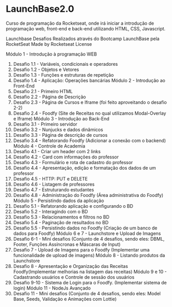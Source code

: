 # LaunchBase2.0
Curso de programação da Rocketseat, onde irá iniciar a introdução de programação web, front-end e back-end utilizando HTML, CSS, Javascript.

Launchbase
Desafios Realizados através do Bootcamp LaunchBase pela RocketSeat
Made by Rocketseat License

Módulo 1 - Introdução à programação WEB
 1. Desafio 1.1 - Variáveis, condicionais e operadores
 2. Desafio 1.2 - Objetos e Vetores
 3. Desafio 1.3 - Funções e estruturas de repetição
 4. Desafio 1.4 - Aplicação: Operações bancárias
Módulo 2 - Introdução ao Front-End
 1. Desafio 2.1 - Primeiro HTML
 2. Desafio 2.2 - Página de Descrição
 3. Desafio 2.3 - Página de Cursos e Iframe (foi feito aproveitando o desafio 2-2)
 4. Desafio 2.4 - Foodfy (Site de Receitas no qual utilizamos Modal-Overlay e Iframe)
Módulo 3 - Introdução ao Back-End
 1. Desafio 3.1 - Primeiro servidor
 2. Desafio 3.2 - Nunjucks e dados dinâmicos
 3. Desafio 3.3 - Página de descrição de cursos
 4. Desafio 3.4 - Refatorando Foodfy (Adicionar a conexão com o backend)
Módulo 4 - Controle de Academia
 1. Desafio 4.1 - Criar um header com 2 links
 2. Desafio 4.2 - Card com informações do professor
 3. Desafio 4.3 - Formulário e rota de cadastro do professor
 4. Desafio 4.4 - Apresentação, edição e formatação dos dados de um professor
 5. Desafio 4.5 - HTTP: PUT e DELETE
 6. Desafio 4.6 - Listagem de professores
 7. Desafio 4.7 - Estruturando estudantes
 8. Desafio 4.8 - Administração do Foodfy (Área administrativa do Foodfy)
Módulo 5 - Persistindo dados da aplicação
 1. Desafio 5.1 - Refatorando aplicação e configurando o BD
 2. Desafio 5.2 - Interagindo com o BD
 3. Desafio 5.3 - Relacionamentos e filtros no BD
 4. Desafio 5.4 - Paginação de resultados no BD
 5. Desafio 5.5 - Persistindo dados no Foodfy (Criação de um banco de dados para Foodfy)
Módulo 6 e 7 - Launchstore e Upload de Imagens
 1. Desafio 6-1 - Mini desafios (Conjunto de 4 desafios, sendo eles: DBML, Footer, Funções Assíncronas e Máscaras de Input)
 2. Desafio 7 - Upload de Imagens para o Foodfy (Implementar uma funcionalidade de upload de imagens)
Módulo 8 - Listando produtos da Launchstore
 1. Desafio 8 - Apresentação e Organização das Receitas Foodfy(Implementar melhorias na listagem das receitas)
Módulo 9 e 10 - Cadastrando usuários e Controle de sessão dos usuários
 1. Desafio 9-10 - Sistema de Login para o Foodfy. (Implementar sistema de login)
Módulo 11 - NodeJs Avançado
 1. Desafio 11 - Mini desafios (Conjunto de 4 desafios, sendo eles: Model Base, Seeds, Validação e Animações com Lottie)
